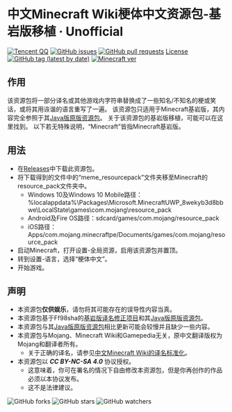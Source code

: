# 中文Minecraft Wiki梗体中文资源包-基岩版移植 · Unofficial

[![Tencent QQ](https://img.shields.io/static/v1?label=QQ&message=657876815&color=eb1923&style=flat-square&logo=tencent%20qq)](https://jq.qq.com/?_wv=1027&k=5tqdTeR)    [![GitHub issues](https://img.shields.io/github/issues/SkyEye-FAST/mcwzh-meme-resourcepack-bedrock?logo=github&style=flat-square)](https://github.com/SkyEye-FAST/mcwzh-meme-resourcepack-bedrock/issues)    [![GitHub pull requests](https://img.shields.io/github/issues-pr/SkyEye-FAST/mcwzh-meme-resourcepack-bedrock?logo=github&style=flat-square)](https://github.com/SkyEye-FAST/mcwzh-meme-resourcepack-bedrock/pulls)    [License](https://img.shields.io/static/v1?label=License&message=CC%20BY-NC-SA%204.0&color=db2331&style=flat-square&logo=creative%20commons)    [![GitHub tag (latest by date)](https://img.shields.io/github/v/tag/SkyEye-FAST/mcwzh-meme-resourcepack-bedrock?label=latest%20version&style=flat-square)](https://github.com/SkyEye-FAST/mcwzh-meme-resourcepack-bedrock/releases)    [![Minecraft ver](https://img.shields.io/static/v1?label=Minecraft%20version&message=1.14.0+&color=db2331&style=flat-square&logo=)](https://minecraft.net)

## 作用
该资源包将一部分译名或其他游戏内字符串替换成了一些知名/不知名的梗或笑话，或将其用诙谐的语言重写了一遍。
该资源包只适用于Minecraft基岩版，其内容完全参照于其[Java版原版资源包](https://github.com/lakejason0/mcwzh-meme-resourcepack)。
关于该资源包的基岩版移植，可能可以在这里找到。
以下若无特殊说明，“Minecraft”皆指Minecraft基岩版。
## 用法
- 在[Releases](https://github.com/SkyEye-FAST/mcwzh-meme-resourcepack-bedrock/releases)中下载此资源包。
- 将下载得到的文件中的“meme_resourcepack”文件夹移至Minecraft的resource_pack文件夹中。
  - Windows 10及Windows 10 Mobile路径：%localappdata%\Packages\Microsoft.MinecraftUWP_8wekyb3d8bbwe\LocalState\games\com.mojang\resource_pack
  - Android及Fire OS路径：sdcard/games/com.mojang/resource_pack
  - iOS路径：Apps/com.mojang.minecraftpe/Documents/games/com.mojang/resource_pack
- 启动Minecraft，打开设置-全局资源，启用该资源包并置顶。
- 转到设置-语言，选择“梗体中文”。
- 开始游戏。
## 声明
- 本资源包**仅供娱乐**，请勿将其可能存在的误导性内容当真。
- 本资源包基于Ff98sha的[基岩版译名修正项目](https://github.com/ff98sha/mclangcn)和其[Java版原版资源包](https://github.com/lakejason0/mcwzh-meme-resourcepack)。
- 本资源包与其[Java版原版资源包](https://github.com/lakejason0/mcwzh-meme-resourcepack)相比更新可能会较慢并且缺少一些内容。
- 本资源包与Mojang、Minecraft Wiki和Gamepedia无关，原中文翻译版权为Mojang和翻译者所有。
  - 关于正确的译名，请参见[中文Minecraft Wiki的译名标准化](https://minecraft-zh.gamepedia.com/Minecraft_Wiki:译名标准化)。
- 本资源包以 ***CC BY-NC-SA 4.0*** 协议授权。
  - 这意味着，你可在署名的情况下自由修改本资源包，但是你再创作的作品必须以本协议发布。
  - 这不是法律建议。

![GitHub forks](https://img.shields.io/github/forks/SkyEye-FAST/mcwzh-meme-resourcepack-bedrock?style=social)    ![GitHub stars](https://img.shields.io/github/stars/SkyEye-FAST/mcwzh-meme-resourcepack-bedrock?style=social)    ![GitHub watchers](https://img.shields.io/github/watchers/SkyEye-FAST/mcwzh-meme-resourcepack-bedrock?style=social)
